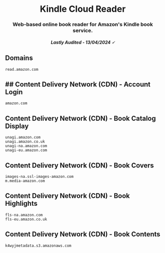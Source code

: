<h1 align="center">Kindle Cloud Reader</h1>
<h3 align="center">Web-based online book reader for Amazon's Kindle book service.</h3>
<h5 align="center">Lastly Audited - 13/04/2024 🗸</h5>

## Domains

```
read.amazon.com
```

## ## Content Delivery Network (CDN) - Account Login

```
amazon.com
```

## Content Delivery Network (CDN) - Book Catalog Display

```
unagi.amazon.com
unagi.amazon.co.uk
unagi-na.amazon.com
unagi-eu.amazon.com
```

## Content Delivery Network (CDN) - Book Covers

```
images-na.ssl-images-amazon.com
m.media-amazon.com
```

## Content Delivery Network (CDN) - Book Highlights

```
fls-na.amazon.com
fls-eu.amazon.co.uk
```

## Content Delivery Network (CDN) - Book Contents

```
k4wyjmetadata.s3.amazonaws.com
```
